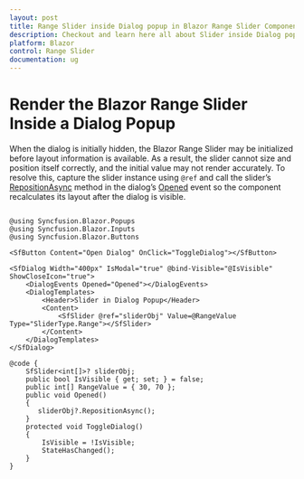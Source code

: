 ```yaml
---
layout: post
title: Range Slider inside Dialog popup in Blazor Range Slider Component | Syncfusion
description: Checkout and learn here all about Slider inside Dialog popup in Syncfusion Blazor Range Slider component and more.
platform: Blazor
control: Range Slider
documentation: ug
---
```


# Render the Blazor Range Slider Inside a Dialog Popup

When the dialog is initially hidden, the Blazor Range Slider may be initialized before layout information is available. As a result, the slider cannot size and position itself correctly, and the initial value may not render accurately. To resolve this, capture the slider instance using `@ref` and call the slider’s [RepositionAsync](https://help.syncfusion.com/cr/blazor/Syncfusion.Blazor.Inputs.SfSlider-1.html#Syncfusion_Blazor_Inputs_SfSlider_1_RepositionAsync) method in the dialog’s [Opened](https://help.syncfusion.com/cr/blazor/Syncfusion.Blazor.Popups.DialogEvents.html#Syncfusion_Blazor_Popups_DialogEvents_Opened) event so the component recalculates its layout after the dialog is visible.

```cshtml

@using Syncfusion.Blazor.Popups
@using Syncfusion.Blazor.Inputs
@using Syncfusion.Blazor.Buttons

<SfButton Content="Open Dialog" OnClick="ToggleDialog"></SfButton>

<SfDialog Width="400px" IsModal="true" @bind-Visible="@IsVisible" ShowCloseIcon="true">
    <DialogEvents Opened="Opened"></DialogEvents>
    <DialogTemplates>
        <Header>Slider in Dialog Popup</Header>
        <Content>
            <SfSlider @ref="sliderObj" Value=@RangeValue Type="SliderType.Range"></SfSlider>
        </Content>
    </DialogTemplates>
</SfDialog>

@code {
    SfSlider<int[]>? sliderObj;
    public bool IsVisible { get; set; } = false;
    public int[] RangeValue = { 30, 70 };
    public void Opened()
    {
       sliderObj?.RepositionAsync();
    }
    protected void ToggleDialog()
    {
        IsVisible = !IsVisible;
        StateHasChanged();
    }
}

```
